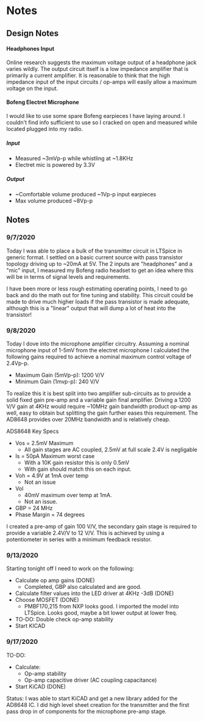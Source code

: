 # Notes

## Design Notes

#### Headphones Input

Online research suggests the maximum voltage output of a headphone jack varies wildly. The output circuit itself is a low impedance amplifier that is primarily a current amplifier. It is reasonable to think that the high impedance input of the input circuits / op-amps will easily allow a maximum voltage on the input.

#### Bofeng Electret Microphone

I would like to use some spare Bofeng earpieces I have laying around. I couldn't find info sufficient to use so I cracked on open and measured while located plugged into my radio.

##### Input
* Measured ~3mVp-p while whistling at ~1.8KHz
* Electret mic is powered by 3.3V

##### Output
* ~Comfortable volume produced ~1Vp-p input earpieces
* Max volume produced ~8Vp-p


## Notes

### 9/7/2020

Today I was able to place a bulk of the transmitter circuit in LTSpice in generic format. I settled on a basic current source with pass transistor topology driving up to ~20mA at 5V. The 2 inputs are "headphones" and a "mic" input, I measured my Bofeng radio headset to get an idea where this will be in terms of signal levels and requirements.

I have been more or less rough estimating operating points, I need to go back and do the math out for fine tuning and stability. This circuit could be made to drive much higher loads if the pass transistor is made adequate, although this is a "linear" output that will dump a lot of heat into the transistor!

### 9/8/2020

Today I dove into the microphone amplifier circuitry. Assuming a nominal microphone input of 1-5mV from the electret microphone I calculated the following gains required to achieve a nominal maximum control voltage of 2.4Vp-p.

* Maximum Gain (5mVp-p): 1200 V/V   
* Minimum Gain (1mvp-p): 240 V/V

To realize this it is best split into two amplifier sub-circuits as to provide a solid fixed gain pre-amp and a variable gain final amplifier. Driving a 1200 V/V gain at 4KHz would require ~10MHz gain bandwidth product op-amp as well, easy to obtain but splitting the gain further eases this requirement. The AD8648 provides over 20MHz bandwidth and is relatively cheap.

ADS8648 Key Specs

* Vos = 2.5mV Maximum
  * All gain stages are AC coupled, 2.5mV at full scale 2.4V is negligable
* Is = 50pA Maximum worst case
  * With a 10K gain resistor this is only 0.5mV
  * With gain should match this on each input.
* Voh = 4.9V at 1mA over temp
  * Not an issue
* Vol
  * 40mV maximum over temp at 1mA.
  * Not an issue.
* GBP = 24 MHz
* Phase Margin = 74 degrees

I created a pre-amp of gain 100 V/V, the secondary gain stage is required to provide a variable 2.4V/V to 12 V/V. This is achieved by using a potentiometer in series with a minimum feedback resistor.


### 9/13/2020
Starting tonight off I need to work on the following:
* Calculate op amp gains (DONE)
  * Completed, GBP also calculated and are good.
* Calculate filter values into the LED driver at 4KHz -3dB (DONE)
* Choose MOSFET (DONE)
  * PMBF170,215	from NXP looks good. I imported the model into LTSpice. Looks good, maybe a bit lower output at lower freq.
* TO-DO: Double check op-amp stability
* Start KICAD


### 9/17/2020

TO-DO:
* Calculate:
  * Op-amp stability
  * Op-amp capacitive driver (AC coupling capacitance)
* Start KiCAD (DONE)

Status:
I was able to start KiCAD and get a new library added for the AD8648 IC. I did high level sheet creation for the transmitter and the first pass drop in of components for the microphone pre-amp stage.
